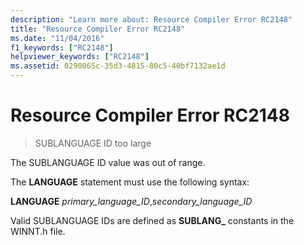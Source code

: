 ```yaml
---
description: "Learn more about: Resource Compiler Error RC2148"
title: "Resource Compiler Error RC2148"
ms.date: "11/04/2016"
f1_keywords: ["RC2148"]
helpviewer_keywords: ["RC2148"]
ms.assetid: 0290065c-35d3-4815-80c5-40bf7132ae1d
---
```

# Resource Compiler Error RC2148

> SUBLANGUAGE ID too large

The SUBLANGUAGE ID value was out of range.

The **LANGUAGE** statement must use the following syntax:

**LANGUAGE** *primary_language_ID*,*secondary_language_ID*

Valid SUBLANGUAGE IDs are defined as **SUBLANG_** constants in the WINNT.h file.
